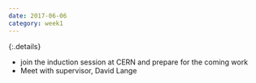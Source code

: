 ```yaml
---
date: 2017-06-06
category: week1
---
```


{:.details}
- join the induction session at CERN and prepare for the coming work
- Meet with supervisor, David Lange
